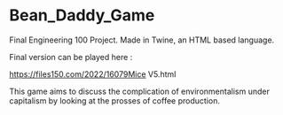 # Bean_Daddy_Game
Final Engineering 100 Project. Made in Twine, an HTML based language.  

Final version can be played here : 

https://files150.com/2022/16079Mice V5.html

This game aims to discuss the complication of environmentalism under capitalism by looking at the prosses of coffee production. 
